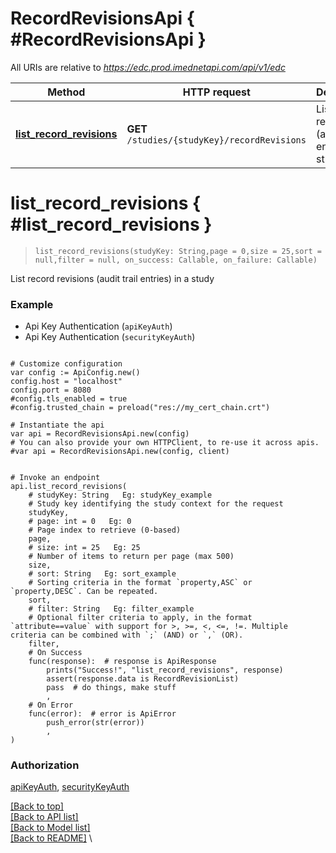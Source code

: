 <a name="__pageTop"></a>
# RecordRevisionsApi   { #RecordRevisionsApi }


All URIs are relative to *https://edc.prod.imednetapi.com/api/v1/edc*

Method | HTTP request | Description
------------- | ------------- | -------------
[**list_record_revisions**](#list_record_revisions) | **GET** `/studies/{studyKey}/recordRevisions` | List record revisions (audit trail entries) in a study

# **list_record_revisions**   { #list_record_revisions }
<a name="list_record_revisions"></a>

> `list_record_revisions(studyKey: String,page = 0,size = 25,sort = null,filter = null, on_success: Callable, on_failure: Callable)`

List record revisions (audit trail entries) in a study



### Example

* Api Key Authentication (`apiKeyAuth`)
* Api Key Authentication (`securityKeyAuth`)

```gdscript

# Customize configuration
var config := ApiConfig.new()
config.host = "localhost"
config.port = 8080
#config.tls_enabled = true
#config.trusted_chain = preload("res://my_cert_chain.crt")

# Instantiate the api
var api = RecordRevisionsApi.new(config)
# You can also provide your own HTTPClient, to re-use it across apis.
#var api = RecordRevisionsApi.new(config, client)


# Invoke an endpoint
api.list_record_revisions(
	# studyKey: String   Eg: studyKey_example
	# Study key identifying the study context for the request
	studyKey,
	# page: int = 0   Eg: 0
	# Page index to retrieve (0-based)
	page,
	# size: int = 25   Eg: 25
	# Number of items to return per page (max 500)
	size,
	# sort: String   Eg: sort_example
	# Sorting criteria in the format `property,ASC` or `property,DESC`. Can be repeated.
	sort,
	# filter: String   Eg: filter_example
	# Optional filter criteria to apply, in the format `attribute==value` with support for >, >=, <, <=, !=. Multiple criteria can be combined with `;` (AND) or `,` (OR).
	filter,
	# On Success
	func(response):  # response is ApiResponse
		prints("Success!", "list_record_revisions", response)
		assert(response.data is RecordRevisionList)
		pass  # do things, make stuff
		,
	# On Error
	func(error):  # error is ApiError
		push_error(str(error))
		,
)

```


### Authorization

[apiKeyAuth](../README.md#apiKeyAuth), 
[securityKeyAuth](../README.md#securityKeyAuth)

[[Back to top]](#__pageTop) \
[[Back to API list]](../README.md#documentation-for-api-endpoints) \
[[Back to Model list]](../README.md#documentation-for-models) \
[[Back to README]](../README.md) \

